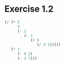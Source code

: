 # Exercise 1.2

```scheme
(/ (+ 5 
      4 
      (- 2 
         (- 3 
            (+ 6 
               (/ 4 5))))) 
   (* 3 
      (- 6 2) 
      (- 2 7)))
```
